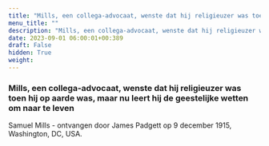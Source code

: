 ```yaml
---
title: "Mills, een collega-advocaat, wenste dat hij religieuzer was toen hij op aarde was, maar nu leert hij de geestelijke wetten om naar te leven"
menu_title: ""
description: "Mills, een collega-advocaat, wenste dat hij religieuzer was toen hij op aarde was, maar nu leert hij de geestelijke wetten om naar te leven"
date: 2023-09-01 06:00:01+00:389
draft: False
hidden: True
weight:
---
```

### Mills, een collega-advocaat, wenste dat hij religieuzer was toen hij op aarde was, maar nu leert hij de geestelijke wetten om naar te leven

Samuel Mills - ontvangen door James Padgett op 9 december 1915, Washington, DC, USA.
